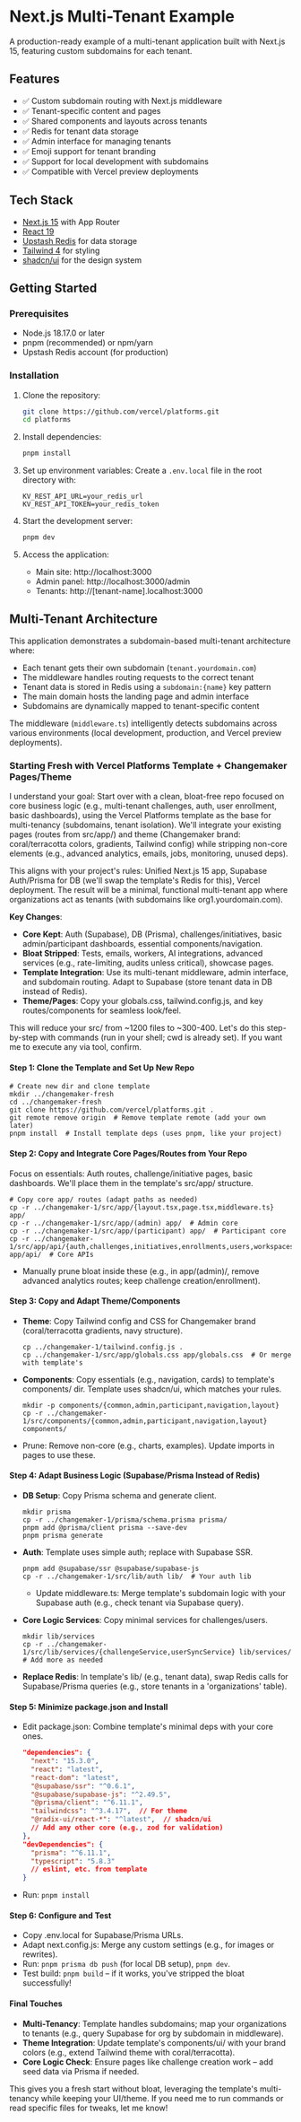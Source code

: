 # Next.js Multi-Tenant Example

A production-ready example of a multi-tenant application built with Next.js 15, featuring custom subdomains for each tenant.

## Features

- ✅ Custom subdomain routing with Next.js middleware
- ✅ Tenant-specific content and pages
- ✅ Shared components and layouts across tenants
- ✅ Redis for tenant data storage
- ✅ Admin interface for managing tenants
- ✅ Emoji support for tenant branding
- ✅ Support for local development with subdomains
- ✅ Compatible with Vercel preview deployments

## Tech Stack

- [Next.js 15](https://nextjs.org/) with App Router
- [React 19](https://react.dev/)
- [Upstash Redis](https://upstash.com/) for data storage
- [Tailwind 4](https://tailwindcss.com/) for styling
- [shadcn/ui](https://ui.shadcn.com/) for the design system

## Getting Started

### Prerequisites

- Node.js 18.17.0 or later
- pnpm (recommended) or npm/yarn
- Upstash Redis account (for production)

### Installation

1. Clone the repository:

   ```bash
   git clone https://github.com/vercel/platforms.git
   cd platforms
   ```
2. Install dependencies:

   ```bash
   pnpm install
   ```
3. Set up environment variables:
   Create a `.env.local` file in the root directory with:

   ```
   KV_REST_API_URL=your_redis_url
   KV_REST_API_TOKEN=your_redis_token
   ```
4. Start the development server:

   ```bash
   pnpm dev
   ```
5. Access the application:

   - Main site: http://localhost:3000
   - Admin panel: http://localhost:3000/admin
   - Tenants: http://[tenant-name].localhost:3000

## Multi-Tenant Architecture

This application demonstrates a subdomain-based multi-tenant architecture where:

- Each tenant gets their own subdomain (`tenant.yourdomain.com`)
- The middleware handles routing requests to the correct tenant
- Tenant data is stored in Redis using a `subdomain:{name}` key pattern
- The main domain hosts the landing page and admin interface
- Subdomains are dynamically mapped to tenant-specific content

The middleware (`middleware.ts`) intelligently detects subdomains across various environments (local development, production, and Vercel preview deployments).

### Starting Fresh with Vercel Platforms Template + Changemaker Pages/Theme

I understand your goal: Start over with a clean, bloat-free repo focused on core business logic (e.g., multi-tenant challenges, auth, user enrollment, basic dashboards), using the Vercel Platforms template as the base for multi-tenancy (subdomains, tenant isolation). We'll integrate your existing pages (routes from src/app/) and theme (Changemaker brand: coral/terracotta colors, gradients, Tailwind config) while stripping non-core elements (e.g., advanced analytics, emails, jobs, monitoring, unused deps).

This aligns with your project's rules: Unified Next.js 15 app, Supabase Auth/Prisma for DB (we'll swap the template's Redis for this), Vercel deployment. The result will be a minimal, functional multi-tenant app where organizations act as tenants (with subdomains like org1.yourdomain.com).

**Key Changes**:

- **Core Kept**: Auth (Supabase), DB (Prisma), challenges/initiatives, basic admin/participant dashboards, essential components/navigation.
- **Bloat Stripped**: Tests, emails, workers, AI integrations, advanced services (e.g., rate-limiting, audits unless critical), showcase pages.
- **Template Integration**: Use its multi-tenant middleware, admin interface, and subdomain routing. Adapt to Supabase (store tenant data in DB instead of Redis).
- **Theme/Pages**: Copy your globals.css, tailwind.config.js, and key routes/components for seamless look/feel.

This will reduce your src/ from ~1200 files to ~300-400. Let's do this step-by-step with commands (run in your shell; cwd is already set). If you want me to execute any via tool, confirm.

#### Step 1: Clone the Template and Set Up New Repo

```
# Create new dir and clone template
mkdir ../changemaker-fresh
cd ../changemaker-fresh
git clone https://github.com/vercel/platforms.git .
git remote remove origin  # Remove template remote (add your own later)
pnpm install  # Install template deps (uses pnpm, like your project)
```

#### Step 2: Copy and Integrate Core Pages/Routes from Your Repo

Focus on essentials: Auth routes, challenge/initiative pages, basic dashboards. We'll place them in the template's src/app/ structure.

```
# Copy core app/ routes (adapt paths as needed)
cp -r ../changemaker-1/src/app/{layout.tsx,page.tsx,middleware.ts} app/
cp -r ../changemaker-1/src/app/(admin) app/  # Admin core
cp -r ../changemaker-1/src/app/(participant) app/  # Participant core
cp -r ../changemaker-1/src/app/api/{auth,challenges,initiatives,enrollments,users,workspaces} app/api/  # Core APIs
```

- Manually prune bloat inside these (e.g., in app/(admin)/, remove advanced analytics routes; keep challenge creation/enrollment).

#### Step 3: Copy and Adapt Theme/Components

- **Theme**: Copy Tailwind config and CSS for Changemaker brand (coral/terracotta gradients, navy structure).
  ```
  cp ../changemaker-1/tailwind.config.js .
  cp ../changemaker-1/src/app/globals.css app/globals.css  # Or merge with template's
  ```
- **Components**: Copy essentials (e.g., navigation, cards) to template's components/ dir. Template uses shadcn/ui, which matches your rules.
  ```
  mkdir -p components/{common,admin,participant,navigation,layout}
  cp -r ../changemaker-1/src/components/{common,admin,participant,navigation,layout} components/
  ```
- Prune: Remove non-core (e.g., charts, examples). Update imports in pages to use these.

#### Step 4: Adapt Business Logic (Supabase/Prisma Instead of Redis)

- **DB Setup**: Copy Prisma schema and generate client.
  ```
  mkdir prisma
  cp -r ../changemaker-1/prisma/schema.prisma prisma/
  pnpm add @prisma/client prisma --save-dev
  pnpm prisma generate
  ```
- **Auth**: Template uses simple auth; replace with Supabase SSR.
  ```
  pnpm add @supabase/ssr @supabase/supabase-js
  cp -r ../changemaker-1/src/lib/auth lib/  # Your auth lib
  ```

  - Update middleware.ts: Merge template's subdomain logic with your Supabase auth (e.g., check tenant via Supabase query).
- **Core Logic Services**: Copy minimal services for challenges/users.
  ```
  mkdir lib/services
  cp -r ../changemaker-1/src/lib/services/{challengeService,userSyncService} lib/services/  # Add more as needed
  ```
- **Replace Redis**: In template's lib/ (e.g., tenant data), swap Redis calls for Supabase/Prisma queries (e.g., store tenants in a 'organizations' table).

#### Step 5: Minimize package.json and Install

- Edit package.json: Combine template's minimal deps with your core ones.
  ```json
  "dependencies": {
    "next": "15.3.0",
    "react": "latest",
    "react-dom": "latest",
    "@supabase/ssr": "^0.6.1",
    "@supabase/supabase-js": "^2.49.5",
    "@prisma/client": "^6.11.1",
    "tailwindcss": "^3.4.17",  // For theme
    "@radix-ui/react-*": "^latest",  // shadcn/ui
    // Add any other core (e.g., zod for validation)
  },
  "devDependencies": {
    "prisma": "^6.11.1",
    "typescript": "5.8.3"
    // eslint, etc. from template
  }
  ```
- Run: `pnpm install`

#### Step 6: Configure and Test

- Copy .env.local for Supabase/Prisma URLs.
- Adapt next.config.js: Merge any custom settings (e.g., for images or rewrites).
- Run: `pnpm prisma db push` (for local DB setup), `pnpm dev`.
- Test build: `pnpm build` – if it works, you've stripped the bloat successfully!

#### Final Touches

- **Multi-Tenancy**: Template handles subdomains; map your organizations to tenants (e.g., query Supabase for org by subdomain in middleware).
- **Theme Integration**: Update template's components/ui/ with your brand colors (e.g., extend Tailwind theme with coral/terracotta).
- **Core Logic Check**: Ensure pages like challenge creation work – add seed data via Prisma if needed.

This gives you a fresh start without bloat, leveraging the template's multi-tenancy while keeping your UI/theme. If you need me to run commands or read specific files for tweaks, let me know!
